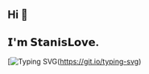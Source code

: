 ## Hi 👋
## 𝗜'𝗺 𝗦𝘁𝗮𝗻𝗶𝘀𝗟𝗼𝘃𝗲.
[![Typing SVG](https://readme-typing-svg.herokuapp.com/demo/?color=33B3EB&background=000000&lines=Beginner+backend-developer;Welcome%F0%9F%91%87)(https://git.io/typing-svg)

